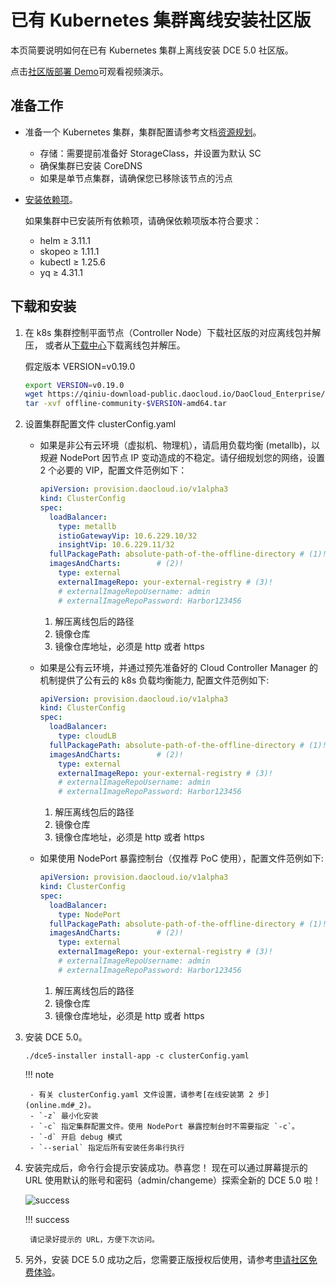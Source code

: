 # 已有 Kubernetes 集群离线安装社区版

本页简要说明如何在已有 Kubernetes 集群上离线安装 DCE 5.0 社区版。

点击[社区版部署 Demo](../../../videos/install.md)可观看视频演示。

## 准备工作

- 准备一个 Kubernetes 集群，集群配置请参考文档[资源规划](../resources.md)。

    - 存储：需要提前准备好 StorageClass，并设置为默认 SC
    - 确保集群已安装 CoreDNS
    - 如果是单节点集群，请确保您已移除该节点的污点

- [安装依赖项](../../install-tools.md)。

    如果集群中已安装所有依赖项，请确保依赖项版本符合要求：
        
    - helm ≥ 3.11.1
    - skopeo ≥ 1.11.1
    - kubectl ≥ 1.25.6
    - yq ≥ 4.31.1

## 下载和安装

1. 在 k8s 集群控制平面节点（Controller Node）下载社区版的对应离线包并解压，
   或者从[下载中心](../../../download/index.md)下载离线包并解压。

    假定版本 VERSION=v0.19.0

    ```bash
    export VERSION=v0.19.0
    wget https://qiniu-download-public.daocloud.io/DaoCloud_Enterprise/dce5/offline-community-$VERSION-amd64.tar
    tar -xvf offline-community-$VERSION-amd64.tar
    ```

1. 设置集群配置文件 clusterConfig.yaml

    - 如果是非公有云环境（虚拟机、物理机），请启用负载均衡 (metallb)，以规避 NodePort 因节点 IP 变动造成的不稳定。请仔细规划您的网络，设置 2 个必要的 VIP，配置文件范例如下：

        ```yaml title="clusterConfig.yaml"
        apiVersion: provision.daocloud.io/v1alpha3
        kind: ClusterConfig
        spec:
          loadBalancer:
            type: metallb
            istioGatewayVip: 10.6.229.10/32
            insightVip: 10.6.229.11/32      
          fullPackagePath: absolute-path-of-the-offline-directory # (1)!
          imagesAndCharts:        # (2)!
            type: external 
            externalImageRepo: your-external-registry # (3)!
            # externalImageRepoUsername: admin
            # externalImageRepoPassword: Harbor123456
        ```

        1. 解压离线包后的路径
        2. 镜像仓库
        3. 镜像仓库地址，必须是 http 或者 https

    - 如果是公有云环境，并通过预先准备好的 Cloud Controller Manager 的机制提供了公有云的 k8s 负载均衡能力, 配置文件范例如下:

        ```yaml title="clusterConfig.yaml"
        apiVersion: provision.daocloud.io/v1alpha3
        kind: ClusterConfig
        spec:
          loadBalancer:
            type: cloudLB
          fullPackagePath: absolute-path-of-the-offline-directory # (1)!
          imagesAndCharts:        # (2)!
            type: external 
            externalImageRepo: your-external-registry # (3)!
            # externalImageRepoUsername: admin
            # externalImageRepoPassword: Harbor123456
        ```

        1. 解压离线包后的路径
        2. 镜像仓库
        3. 镜像仓库地址，必须是 http 或者 https

    - 如果使用 NodePort 暴露控制台（仅推荐 PoC 使用），配置文件范例如下:

        ```yaml title="clusterConfig.yaml"
        apiVersion: provision.daocloud.io/v1alpha3
        kind: ClusterConfig
        spec:
          loadBalancer:
            type: NodePort
          fullPackagePath: absolute-path-of-the-offline-directory # (1)!
          imagesAndCharts:        # (2)!
            type: external 
            externalImageRepo: your-external-registry # (3)!
            # externalImageRepoUsername: admin
            # externalImageRepoPassword: Harbor123456
        ```

        1. 解压离线包后的路径
        2. 镜像仓库
        3. 镜像仓库地址，必须是 http 或者 https

1. 安装 DCE 5.0。

    ```shell
    ./dce5-installer install-app -c clusterConfig.yaml
    ```

    !!! note

        - 有关 clusterConfig.yaml 文件设置，请参考[在线安装第 2 步](online.md#_2)。
        - `-z` 最小化安装
        - `-c` 指定集群配置文件。使用 NodePort 暴露控制台时不需要指定 `-c`。
        - `-d` 开启 debug 模式
        - `--serial` 指定后所有安装任务串行执行

1. 安装完成后，命令行会提示安装成功。恭喜您！
   现在可以通过屏幕提示的 URL 使用默认的账号和密码（admin/changeme）探索全新的 DCE 5.0 啦！

    ![success](https://docs.daocloud.io/daocloud-docs-images/docs/install/images/success.png)

    !!! success

        请记录好提示的 URL，方便下次访问。

1. 另外，安装 DCE 5.0 成功之后，您需要正版授权后使用，请参考[申请社区免费体验](../../../dce/license0.md)。
